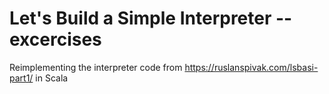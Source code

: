 # Let's Build a Simple Interpreter -- excercises

Reimplementing the interpreter code from https://ruslanspivak.com/lsbasi-part1/ in Scala

